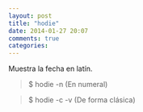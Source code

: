 ```yaml
---
layout: post
title: "hodie"
date: 2014-01-27 20:07
comments: true
categories: 
---
```

Muestra la fecha en latín.

>$ hodie -n (En numeral)

>$ hodie -c -v (De forma clásica)

